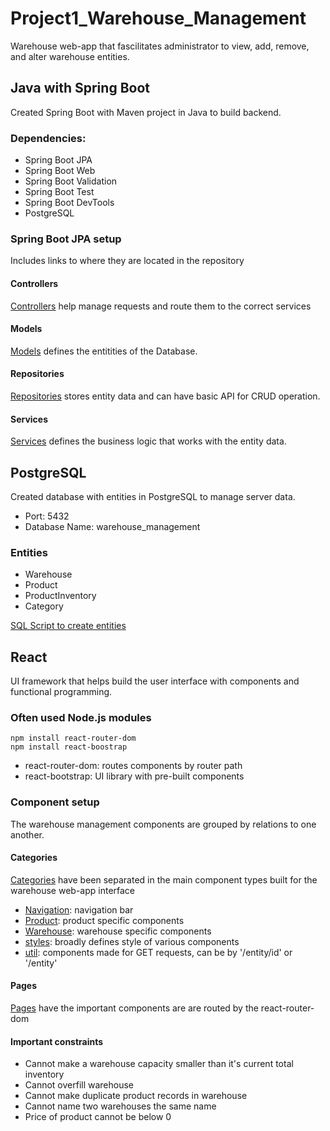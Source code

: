# Project1_Warehouse_Management
Warehouse web-app that fascilitates administrator to view, add, remove, and alter warehouse entities.
## Java with Spring Boot
Created Spring Boot with Maven project in Java to build backend.

### Dependencies: 
- Spring Boot JPA
- Spring Boot Web
- Spring Boot Validation
- Spring Boot Test
- Spring Boot DevTools
- PostgreSQL
### Spring Boot JPA setup
Includes links to where they are located in the repository
#### Controllers
[Controllers](warehouse-management/src/main/java/com/skillstorm/warehouse_management/controllers) help manage requests and route them to the correct services
#### Models
[Models](warehouse-management/src/main/java/com/skillstorm/warehouse_management/models) defines the entitities of the Database.
#### Repositories
[Repositories](warehouse-management/src/main/java/com/skillstorm/warehouse_management/repositories) stores entity data and can have basic API for CRUD operation.
#### Services
[Services](warehouse-management/src/main/java/com/skillstorm/warehouse_management/services) defines the business logic that works with the entity data.
## PostgreSQL
Created database with entities in PostgreSQL to manage server data.
- Port: 5432
- Database Name: warehouse_management
### Entities
- Warehouse
- Product
- ProductInventory
- Category

[SQL Script to create entities](Notes/create_entities.sql) 

## React
UI framework that helps build the user interface with components and functional programming. 
### Often used Node.js modules
```terminal
npm install react-router-dom
npm install react-boostrap
```
- react-router-dom: routes components by router path
- react-bootstrap: UI library with pre-built components
### Component setup
The warehouse management components are grouped by relations to one another.
#### Categories
[Categories](warehouse-frontend/src/categories) have been separated in the main component types built for the warehouse web-app interface
- [Navigation](warehouse-frontend/src/categories/Navigation): navigation bar
- [Product](warehouse-frontend/src/categories/Product): product specific components
- [Warehouse](warehouse-frontend/src/categories/Warehouse): warehouse specific components
- [styles](warehouse-frontend/src/categories/styles): broadly defines style of various components
- [util](warehouse-frontend/src/categories/util): components made for GET requests, can be by '/entity/id' or '/entity'
#### Pages
[Pages](warehouse-frontend/src/pages) have the important components are are routed by the react-router-dom

#### Important constraints
- Cannot make a warehouse capacity smaller than it's current total inventory
- Cannot overfill warehouse
- Cannot make duplicate product records in warehouse
- Cannot name two warehouses the same name
- Price of product cannot be below 0




